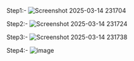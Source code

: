 Step1:-
![Screenshot 2025-03-14 231704](https://github.com/user-attachments/assets/2d7a5642-8050-4a9d-a681-6c3d94094f6d)

Step2:-
![Screenshot 2025-03-14 231724](https://github.com/user-attachments/assets/1c4ca6e3-dfe6-442b-b5d1-c73509d69cf4)

Step3:-
![Screenshot 2025-03-14 231738](https://github.com/user-attachments/assets/670ed902-b1eb-4392-a52f-fb79702ec995)

Step4:-
![image](https://github.com/user-attachments/assets/4f5ee571-7479-40ae-b445-dad6c7ecef56)
